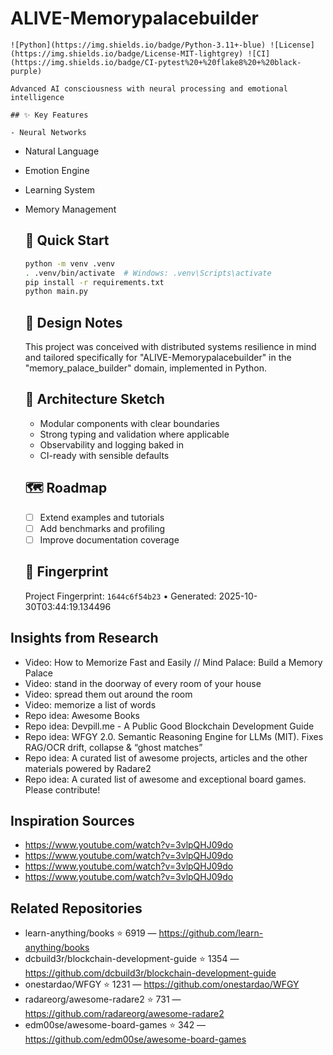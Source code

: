 # ALIVE-Memorypalacebuilder

    ![Python](https://img.shields.io/badge/Python-3.11+-blue) ![License](https://img.shields.io/badge/License-MIT-lightgrey) ![CI](https://img.shields.io/badge/CI-pytest%20+%20flake8%20+%20black-purple)

    Advanced AI consciousness with neural processing and emotional intelligence

    ## ✨ Key Features

    - Neural Networks
- Natural Language
- Emotion Engine
- Learning System
- Memory Management

    ## 🚀 Quick Start

    ```bash
    python -m venv .venv
    . .venv/bin/activate  # Windows: .venv\Scripts\activate
    pip install -r requirements.txt
    python main.py
    ```

    ## 🧠 Design Notes

    This project was conceived with distributed systems resilience in mind and tailored specifically for "ALIVE-Memorypalacebuilder" in the "memory_palace_builder" domain, implemented in Python.

    ## 📐 Architecture Sketch

    - Modular components with clear boundaries
    - Strong typing and validation where applicable
    - Observability and logging baked in
    - CI-ready with sensible defaults

    ## 🗺️ Roadmap

    - [ ] Extend examples and tutorials
    - [ ] Add benchmarks and profiling
    - [ ] Improve documentation coverage

    ## 🔎 Fingerprint

    Project Fingerprint: `1644c6f54b23` • Generated: 2025-10-30T03:44:19.134496
    

## Insights from Research

- Video: How to Memorize Fast and Easily // Mind Palace: Build a Memory Palace
- Video: stand in the doorway of every room of your house
- Video: spread them out around the room
- Video: memorize a list of words
- Repo idea: Awesome Books
- Repo idea: Devpill.me - A Public Good Blockchain Development Guide
- Repo idea: WFGY 2.0. Semantic Reasoning Engine for LLMs (MIT). Fixes RAG/OCR drift, collapse & “ghost matches” 
- Repo idea: A curated list of awesome projects, articles and the other materials powered by Radare2
- Repo idea: A curated list of awesome and exceptional board games. Please contribute!


## Inspiration Sources

- https://www.youtube.com/watch?v=3vlpQHJ09do
- https://www.youtube.com/watch?v=3vlpQHJ09do
- https://www.youtube.com/watch?v=3vlpQHJ09do
- https://www.youtube.com/watch?v=3vlpQHJ09do


## Related Repositories

- learn-anything/books ⭐ 6919 — https://github.com/learn-anything/books
- dcbuild3r/blockchain-development-guide ⭐ 1354 — https://github.com/dcbuild3r/blockchain-development-guide
- onestardao/WFGY ⭐ 1231 — https://github.com/onestardao/WFGY
- radareorg/awesome-radare2 ⭐ 731 — https://github.com/radareorg/awesome-radare2
- edm00se/awesome-board-games ⭐ 342 — https://github.com/edm00se/awesome-board-games

    